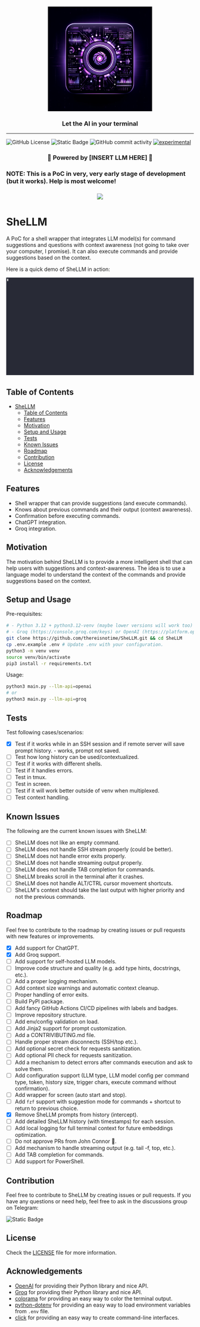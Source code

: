 <p align="center"><img align="center" width="280" src="./assets/icon.png"/></p>
<h3 align="center">Let the AI  in your terminal </h3>
<hr>

![GitHub License](https://img.shields.io/github/license/thereisnotime/SheLLM) ![Static Badge](https://img.shields.io/badge/https%3A%2F%2Ft.me%2F%2BIBtlo3xD-cs0NzVk?logo=telegram&label=Telegram%20Group)
 ![GitHub commit activity](https://img.shields.io/github/commit-activity/t/thereisnotime/SheLLM) [![experimental](http://badges.github.io/stability-badges/dist/experimental.svg)](http://github.com/badges/stability-badges)

<h3 align="center">🤖 Powered by [INSERT LLM HERE] 🤖</h3>

<h3>NOTE: This is a PoC in very, very early stage of development (but it works). Help is most welcome!<h3>

<p align="center">
  <a href="https://skillicons.dev">
    <img src="https://skillicons.dev/icons?i=bash,linux,py" />
  </a>
</p>

# SheLLM

A PoC for a shell wrapper that integrates LLM model(s) for command suggestions and questions with context awareness (not going to take over your computer, I promise).
It can also execute commands and provide suggestions based on the context.

Here is a quick demo of SheLLM in action:

![Demo01](./assets/demo01.gif)

## Table of Contents

- [SheLLM](#shellm)
  - [Table of Contents](#table-of-contents)
  - [Features](#features)
  - [Motivation](#motivation)
  - [Setup and Usage](#setup-and-usage)
  - [Tests](#tests)
  - [Known Issues](#known-issues)
  - [Roadmap](#roadmap)
  - [Contribution](#contribution)
  - [License](#license)
  - [Acknowledgements](#acknowledgements)

## Features

- Shell wrapper that can provide suggestions (and execute commands).
- Knows about previous commands and their output (context awareness).
- Confirmation before executing commands.
- ChatGPT integration.
- Groq integration.

## Motivation

The motivation behind SheLLM is to provide a more intelligent shell that can help users with suggestions and context-awareness. The idea is to use a language model to understand the context of the commands and provide suggestions based on the context.

## Setup and Usage

Pre-requisites:

```bash
# - Python 3.12 + python3.12-venv (maybe lower versions will work too)
# - Groq (https://console.groq.com/keys) or OpenAI (https://platform.openai.com/api-keys) API key
git clone https://github.com/thereisnotime/SheLLM.git && cd SheLLM
cp .env.example .env # Update .env with your configuration.
python3 -m venv venv
source venv/bin/activate
pip3 install -r requirements.txt
```

Usage:

```bash
python3 main.py --llm-api=openai
# or
python3 main.py --llm-api=groq
```

## Tests

Test following cases/scenarios:

- [x] Test if it works while in an SSH session and if remote server will save prompt history. - works, prompt not saved.
- [ ] Test how long history can be used/contextualized.
- [ ] Test if it works with different shells.
- [ ] Test if it handles errors.
- [ ] Test in tmux.
- [ ] Test in screen.
- [ ] Test if it will work better outside of venv when multiplexed.
- [ ] Test context handling.

## Known Issues

The following are the current known issues with SheLLM:

- [ ] SheLLM does not like an empty command.
- [ ] SheLLM does not handle SSH stream properly (could be better).
- [ ] SheLLM does not handle error exits properly.
- [ ] SheLLM does not handle streaming output properly.
- [ ] SheLLM does not handle TAB completion for commands.
- [ ] SheLLM breaks scroll in the terminal after it crashes.
- [ ] SheLLM does not handle ALT/CTRL cursor movement shortcuts.
- [ ] SheLLM's context should take the last output with higher priority and not the previous commands.

## Roadmap

Feel free to contribute to the roadmap by creating issues or pull requests with new features or improvements.

- [x] Add support for ChatGPT.
- [x] Add Groq support.
- [ ] Add support for self-hosted LLM models.
- [ ] Improve code structure and quality (e.g. add type hints, docstrings, etc.).
- [ ] Add a proper logging mechanism.
- [ ] Add context size warnings and automatic context cleanup.
- [ ] Proper handling of error exits.
- [ ] Build PyPI package.
- [ ] Add fancy GitHub Actions CI/CD pipelines with labels and badges.
- [ ] Improve repository structure.
- [ ] Add env/config validation on load.
- [ ] Add Jinja2 support for prompt customization.
- [ ] Add a CONTRIVIBUTING.md file.
- [ ] Handle proper stream disconnects (SSH/top etc.).
- [ ] Add optional secret check for requests sanitization.
- [ ] Add optional PII check for requests sanitization.
- [ ] Add a mechanism to detect errors after commands execution and ask to solve them.
- [ ] Add configuration support (LLM type, LLM model config per command type, token, history size, trigger chars, execute command without confirmation).
- [ ] Add wrapper for screen (auto start and stop).
- [ ] Add `fzf` support with suggestion mode for commands + shortcut to return to previous choice.
- [x] Remove SheLLM prompts from history (intercept).
- [ ] Add detailed SheLLM history (with timestamps) for each session.
- [ ] Add local logging for full terminal context for future embeddings optimization.
- [ ] Do not approve PRs from John Connor 🤖.
- [ ] Add mechanism to handle streaming output (e.g. tail -f, top, etc.).
- [ ] Add TAB completion for commands.
- [ ] Add support for PowerShell.

## Contribution

Feel free to contribute to SheLLM by creating issues or pull requests. If you have any questions or need help, feel free to ask in the discussions group on Telegram:

![Static Badge](https://img.shields.io/badge/https%3A%2F%2Ft.me%2F%2BIBtlo3xD-cs0NzVk?style=flat&logo=telegram&label=Telegram%20Group&link=https%3A%2F%2Ft.me%2F%2BIBtlo3xD-cs0NzVk)

## License

Check the [LICENSE](LICENSE) file for more information.

## Acknowledgements

- [OpenAI](https://openai.com) for providing their Python library and nice API.
- [Groq](https://groq.com) for providing their Python library and nice API.
- [colorama](https://pypi.org/project/colorama/) for providing an easy way to color the terminal output.
- [python-dotenv](https://pypi.org/project/python-dotenv/) for providing an easy way to load environment variables from `.env` file.
- [click](https://pypi.org/project/click/) for providing an easy way to create command-line interfaces.
